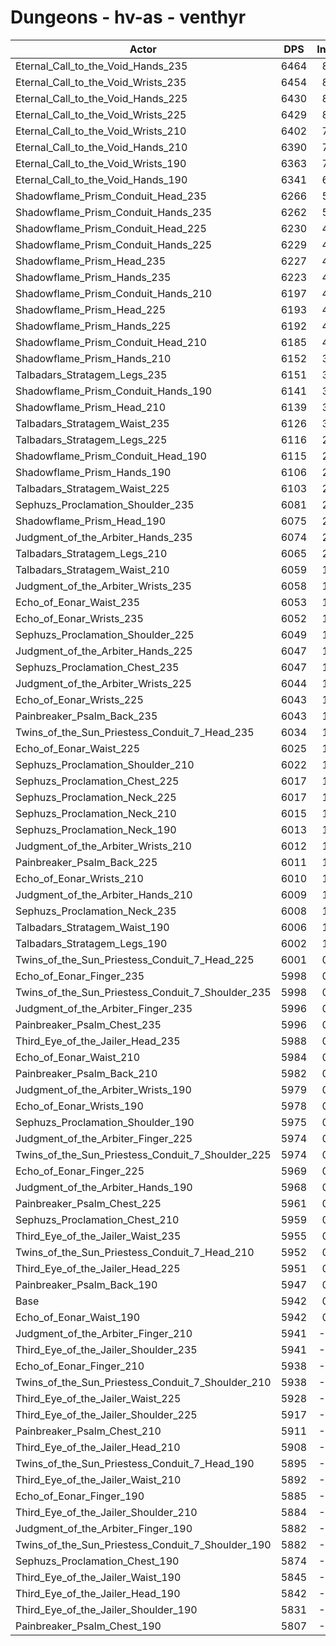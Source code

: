 # Dungeons - hv-as - venthyr
| Actor | DPS | Increase |
|---|:---:|:---:|
|Eternal_Call_to_the_Void_Hands_235|6464|8.78%|
|Eternal_Call_to_the_Void_Wrists_235|6454|8.62%|
|Eternal_Call_to_the_Void_Hands_225|6430|8.21%|
|Eternal_Call_to_the_Void_Wrists_225|6429|8.20%|
|Eternal_Call_to_the_Void_Wrists_210|6402|7.74%|
|Eternal_Call_to_the_Void_Hands_210|6390|7.54%|
|Eternal_Call_to_the_Void_Wrists_190|6363|7.09%|
|Eternal_Call_to_the_Void_Hands_190|6341|6.71%|
|Shadowflame_Prism_Conduit_Head_235|6266|5.45%|
|Shadowflame_Prism_Conduit_Hands_235|6262|5.39%|
|Shadowflame_Prism_Conduit_Head_225|6230|4.85%|
|Shadowflame_Prism_Conduit_Hands_225|6229|4.83%|
|Shadowflame_Prism_Head_235|6227|4.80%|
|Shadowflame_Prism_Hands_235|6223|4.73%|
|Shadowflame_Prism_Conduit_Hands_210|6197|4.29%|
|Shadowflame_Prism_Head_225|6193|4.22%|
|Shadowflame_Prism_Hands_225|6192|4.21%|
|Shadowflame_Prism_Conduit_Head_210|6185|4.09%|
|Shadowflame_Prism_Hands_210|6152|3.53%|
|Talbadars_Stratagem_Legs_235|6151|3.52%|
|Shadowflame_Prism_Conduit_Hands_190|6141|3.35%|
|Shadowflame_Prism_Head_210|6139|3.32%|
|Talbadars_Stratagem_Waist_235|6126|3.10%|
|Talbadars_Stratagem_Legs_225|6116|2.93%|
|Shadowflame_Prism_Conduit_Head_190|6115|2.91%|
|Shadowflame_Prism_Hands_190|6106|2.76%|
|Talbadars_Stratagem_Waist_225|6103|2.71%|
|Sephuzs_Proclamation_Shoulder_235|6081|2.34%|
|Shadowflame_Prism_Head_190|6075|2.24%|
|Judgment_of_the_Arbiter_Hands_235|6074|2.22%|
|Talbadars_Stratagem_Legs_210|6065|2.07%|
|Talbadars_Stratagem_Waist_210|6059|1.97%|
|Judgment_of_the_Arbiter_Wrists_235|6058|1.95%|
|Echo_of_Eonar_Waist_235|6053|1.87%|
|Echo_of_Eonar_Wrists_235|6052|1.85%|
|Sephuzs_Proclamation_Shoulder_225|6049|1.80%|
|Judgment_of_the_Arbiter_Hands_225|6047|1.77%|
|Sephuzs_Proclamation_Chest_235|6047|1.77%|
|Judgment_of_the_Arbiter_Wrists_225|6044|1.72%|
|Echo_of_Eonar_Wrists_225|6043|1.70%|
|Painbreaker_Psalm_Back_235|6043|1.70%|
|Twins_of_the_Sun_Priestess_Conduit_7_Head_235|6034|1.55%|
|Echo_of_Eonar_Waist_225|6025|1.40%|
|Sephuzs_Proclamation_Shoulder_210|6022|1.35%|
|Sephuzs_Proclamation_Chest_225|6017|1.26%|
|Sephuzs_Proclamation_Neck_225|6017|1.26%|
|Sephuzs_Proclamation_Neck_210|6015|1.23%|
|Sephuzs_Proclamation_Neck_190|6013|1.19%|
|Judgment_of_the_Arbiter_Wrists_210|6012|1.18%|
|Painbreaker_Psalm_Back_225|6011|1.16%|
|Echo_of_Eonar_Wrists_210|6010|1.14%|
|Judgment_of_the_Arbiter_Hands_210|6009|1.13%|
|Sephuzs_Proclamation_Neck_235|6008|1.11%|
|Talbadars_Stratagem_Waist_190|6006|1.08%|
|Talbadars_Stratagem_Legs_190|6002|1.01%|
|Twins_of_the_Sun_Priestess_Conduit_7_Head_225|6001|0.99%|
|Echo_of_Eonar_Finger_235|5998|0.94%|
|Twins_of_the_Sun_Priestess_Conduit_7_Shoulder_235|5998|0.94%|
|Judgment_of_the_Arbiter_Finger_235|5996|0.91%|
|Painbreaker_Psalm_Chest_235|5996|0.91%|
|Third_Eye_of_the_Jailer_Head_235|5988|0.77%|
|Echo_of_Eonar_Waist_210|5984|0.71%|
|Painbreaker_Psalm_Back_210|5982|0.67%|
|Judgment_of_the_Arbiter_Wrists_190|5979|0.62%|
|Echo_of_Eonar_Wrists_190|5978|0.61%|
|Sephuzs_Proclamation_Shoulder_190|5975|0.56%|
|Judgment_of_the_Arbiter_Finger_225|5974|0.54%|
|Twins_of_the_Sun_Priestess_Conduit_7_Shoulder_225|5974|0.54%|
|Echo_of_Eonar_Finger_225|5969|0.45%|
|Judgment_of_the_Arbiter_Hands_190|5968|0.44%|
|Painbreaker_Psalm_Chest_225|5961|0.32%|
|Sephuzs_Proclamation_Chest_210|5959|0.29%|
|Third_Eye_of_the_Jailer_Waist_235|5955|0.22%|
|Twins_of_the_Sun_Priestess_Conduit_7_Head_210|5952|0.17%|
|Third_Eye_of_the_Jailer_Head_225|5951|0.15%|
|Painbreaker_Psalm_Back_190|5947|0.08%|
|Base|5942|0.00%|
|Echo_of_Eonar_Waist_190|5942|0.00%|
|Judgment_of_the_Arbiter_Finger_210|5941|-0.02%|
|Third_Eye_of_the_Jailer_Shoulder_235|5941|-0.02%|
|Echo_of_Eonar_Finger_210|5938|-0.07%|
|Twins_of_the_Sun_Priestess_Conduit_7_Shoulder_210|5938|-0.07%|
|Third_Eye_of_the_Jailer_Waist_225|5928|-0.24%|
|Third_Eye_of_the_Jailer_Shoulder_225|5917|-0.42%|
|Painbreaker_Psalm_Chest_210|5911|-0.52%|
|Third_Eye_of_the_Jailer_Head_210|5908|-0.57%|
|Twins_of_the_Sun_Priestess_Conduit_7_Head_190|5895|-0.79%|
|Third_Eye_of_the_Jailer_Waist_210|5892|-0.84%|
|Echo_of_Eonar_Finger_190|5885|-0.96%|
|Third_Eye_of_the_Jailer_Shoulder_210|5884|-0.98%|
|Judgment_of_the_Arbiter_Finger_190|5882|-1.01%|
|Twins_of_the_Sun_Priestess_Conduit_7_Shoulder_190|5882|-1.01%|
|Sephuzs_Proclamation_Chest_190|5874|-1.14%|
|Third_Eye_of_the_Jailer_Waist_190|5845|-1.63%|
|Third_Eye_of_the_Jailer_Head_190|5842|-1.68%|
|Third_Eye_of_the_Jailer_Shoulder_190|5831|-1.87%|
|Painbreaker_Psalm_Chest_190|5807|-2.27%|
